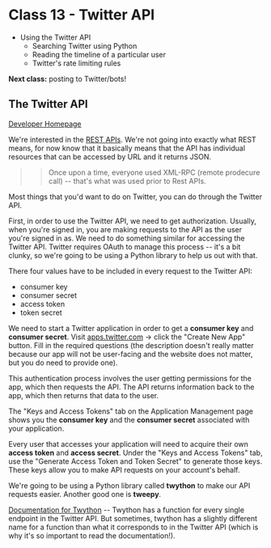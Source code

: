 # Class 13 - Twitter API

+ Using the Twitter API
    + Searching Twitter using Python
    + Reading the timeline of a particular user
    + Twitter's rate limiting rules

**Next class:** posting to Twitter/bots!

## The Twitter API

[Developer Homepage](https://dev.twitter.com/)

We're interested in the [REST APIs](https://dev.twitter.com/rest/public). We're not going into exactly what REST means, for now know that it basically means that the API has individual resources that can be accessed by URL and it returns JSON.

>> Once upon a time, everyone used XML-RPC (remote prodecure call) -- that's what was used prior to Rest APIs.

Most things that you'd want to do on Twitter, you can do through the Twitter API.

First, in order to use the Twitter API, we need to get authorization. Usually, when you're signed in, you are making requests to the API as the user you're signed in as. We need to do something similar for accessing the Twitter API. Twitter requires OAuth to manage this process -- it's a bit clunky, so we're going to be using a Python library to help us out with that.

There four values have to be included in every request to the Twitter API:
+ consumer key
+ consumer secret
+ access token
+ token secret

We need to start a Twitter application in order to get a **consumer key** and **consumer secret**. Visit [apps.twitter.com](apps.twitter.com) -> click the "Create New App" button. Fill in the required questions (the description doesn't really matter because our app will not be user-facing and the website does not matter, but you do need to provide one).

This authentication process involves the user getting permissions for the app, which then requests the API. The API returns information back to the app, which then returns that data to the user.

The "Keys and Access Tokens" tab on the Application Management page shows you the **consumer key** and the **consumer secret** associated with your application.

Every user that accesses your application will need to acquire their own **access token** and **access secret**. Under the "Keys and Access Tokens" tab, use the "Generate Access Token and Token Secret" to generate those keys. These keys allow you to make API requests on your account's behalf.

We're going to be using a Python library called **twython** to make our API requests easier. Another good one is **tweepy**.

[Documentation for Twython](https://twython.readthedocs.io/en/latest/api.html) -- Twython has a function for every single endpoint in the Twitter API. But sometimes, twython has a slightly different name for a function than what it corresponds to in the Twitter API (which is why it's so important to read the documentation!).
